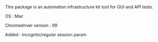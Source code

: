 This package is an automation infrastructure kit tool for GUI and API tests.

OS : Mac

Chromedriver version : 99

Added : incognito/regular session param